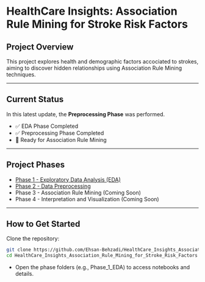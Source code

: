 # HealthCare Insights: Association Rule Mining for Stroke Risk Factors

## Project Overview
This project explores health and demographic factors accociated to strokes, aiming to discover hidden relationships using Association Rule Mining techniques.

---

## Current Status
In this latest update, the **Preprocessing Phase** was performed. 
- ✅ EDA Phase Completed   
- ✅ Preprocessing Phase Completed  
- 🚀 Ready for Association Rule Mining

---

## Project Phases

- [Phase 1 - Exploratory Data Analysis (EDA)](./Phase_1_EDA/README.md)
- [Phase 2 - Data Preprocessing](./Phaze_2_Preprocessing/README.md)
- Phase 3 - Association Rule Mining (Coming Soon)
- Phase 4 - Interpretation and Visualization (Coming Soon)

---

## How to Get Started
Clone the repository:
```bash
git clone https://github.com/Ehsan-Behzadi/HealthCare_Insights_Association_Rule_Mining_for_Stroke_Risk_Factors.git
cd HealthCare_Insights_Association_Rule_Mining_for_Stroke_Risk_Factors
```
- Open the phase folders (e.g., Phase_1_EDA) to access notebooks and details.